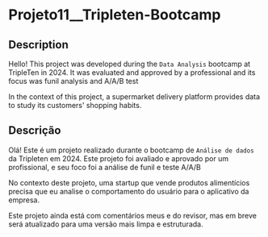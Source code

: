 # Projeto11__Tripleten-Bootcamp
 
## Description
Hello! This project was developed during the `Data Analysis` bootcamp at TripleTen in 2024. It was evaluated and approved by a professional and its focus was funil analysis and A/A/B test

In the context of this project, a supermarket delivery platform provides data to study its customers' shopping habits.

## Descrição
Olá! Este é um projeto realizado durante o bootcamp de `Análise de dados` da Tripleten em 2024. Este projeto foi avaliado e aprovado por um profissional, e seu foco foi a análise de funil e teste A/A/B

No contexto deste projeto, uma startup que vende produtos alimentícios precisa que eu analise o comportamento do usuário para o aplicativo da empresa.

Este projeto ainda está com comentários meus e do revisor, mas em breve será atualizado para uma versão mais limpa e estruturada.
